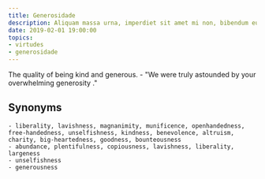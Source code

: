 ```yaml
---
title: Generosidade
description: Aliquam massa urna, imperdiet sit amet mi non, bibendum euismod est.
date: 2019-02-01 19:00:00
topics: 
- virtudes
- generosidade
---
```


The quality of being kind and generous.
	- "We were truly astounded by your overwhelming generosity ."

## Synonyms
	- liberality, lavishness, magnanimity, munificence, openhandedness, free-handedness, unselfishness, kindness, benevolence, altruism, charity, big-heartedness, goodness, bounteousness
	- abundance, plentifulness, copiousness, lavishness, liberality, largeness
	- unselfishness
	- generousness

